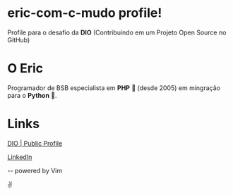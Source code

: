 # eric-com-c-mudo profile!
Profile para o desafio da **DIO** (Contribuindo em um Projeto Open Source no GitHub)
# O Eric
Programador de BSB especialista em **PHP** 🐘 (desde 2005) em mingração para o **Python** 🐍.
# Links
[DIO | Public Profile](https://www.dio.me/users/contato_11718)

[LinkedIn](https://www.linkedin.com/in/ericcomcmudo/)

--
powered by Vim

✌️
